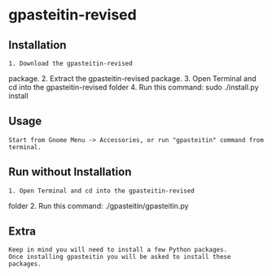 gpasteitin-revised
=====

Installation
-----------

    1. Download the gpasteitin-revised
 package.
    2. Extract the gpasteitin-revised
 package.
    3. Open Terminal and cd into the gpasteitin-revised
 folder 
    4. Run this command: sudo ./install.py install

Usage
-----
    
    Start from Gnome Menu -> Accessories, or run "gpasteitin" command from terminal.
    
Run without Installation
------------

    1. Open Terminal and cd into the gpasteitin-revised
 folder
    2. Run this command: ./gpasteitin/gpasteitin.py
    
Extra
------------

	Keep in mind you will need to install a few Python packages.
	Once installing gpasteitin you will be asked to install these packages.